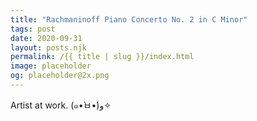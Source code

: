 ```yaml
---
title: "Rachmaninoff Piano Concerto No. 2 in C Minor"
tags: post
date: 2020-09-31
layout: posts.njk
permalink: /{{ title | slug }}/index.html
image: placeholder
og: placeholder@2x.png
---
```


Artist at work.
(๑•̀ㅂ•́)و✧
